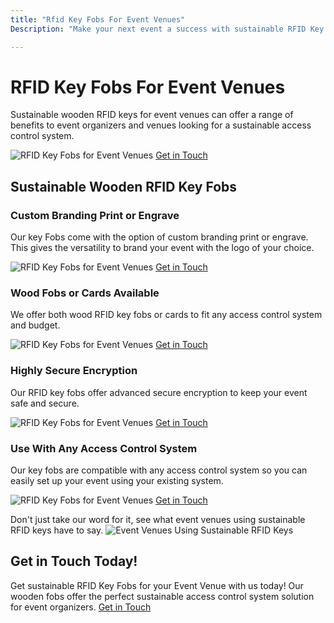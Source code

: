 ```yaml
---
title: "Rfid Key Fobs For Event Venues"
Description: "Make your next event a success with sustainable RFID Key Fobs for access control systems. Monitor attendance, control entry and experience streamlined access in one easy to use system. Upgrade your event access with RFID Key Fobs!"

---
```


<h1> RFID Key Fobs For Event Venues </h1>
<p> Sustainable wooden RFID keys for event venues can offer a range of benefits to event organizers and venues looking for a sustainable access control system. </p>   
<img src="/img/doors/45.webp" alt="RFID Key Fobs for Event Venues"/>
<a href="/contact" class="btn btn-primary">Get in Touch</a>
<h2> Sustainable Wooden RFID Key Fobs </h2>
<h3> Custom Branding Print or Engrave </h3>
<p> Our key Fobs come with the option of custom branding print or engrave. This gives the versatility to brand your event with the logo of your choice. </p>
<img src="/img/doors/46.webp" alt="RFID Key Fobs for Event Venues" />
<a href="/contact" class="btn btn-primary">Get in Touch</a>
<h3> Wood Fobs or Cards Available </h3>
<p>We offer both wood RFID key fobs or cards to fit any access control system and budget.  </p>
<img src="/img/doors/47.webp" alt="RFID Key Fobs for Event Venues" />
<a href="/contact" class="btn btn-primary">Get in Touch</a>
<h3> Highly Secure Encryption</h3>
<p>Our RFID key fobs offer advanced secure encryption to keep your event safe and secure. </p>
<img src="/img/doors/48.webp" alt="RFID Key Fobs for Event Venues" />
<a href="/contact" class="btn btn-primary">Get in Touch</a>
<h3> Use With Any Access Control System</h3>
<p>Our key fobs are compatible with any access control system so you can easily set up your event using your existing system.  </p>
<img src="/img/doors/49.webp" alt="RFID Key Fobs for Event Venues" />
<a href="/contact" class="btn btn-primary">Get in Touch</a>
<p>Don't just take our word for it, see what event venues using sustainable RFID keys have to say.  
<img src="/img/doors/50.webp" alt="Event Venues Using Sustainable RFID Keys" /></p>
<h2>Get in Touch Today!</h2>
<p>Get sustainable RFID Key Fobs for your Event Venue with us today! Our wooden fobs offer the perfect sustainable access control system solution for event organizers. <a href="/contact" class="btn btn-primary">Get in Touch</a></p>
